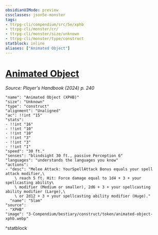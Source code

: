 ```yaml
---
obsidianUIMode: preview
cssclasses: json5e-monster
tags:
- ttrpg-cli/compendium/src/5e/xphb
- ttrpg-cli/monster/cr/
- ttrpg-cli/monster/size/unknown
- ttrpg-cli/monster/type/construct
statblock: inline
aliases: ["Animated Object"]
---
```

# [Animated Object](3-Compendium\bestiary\construct/animated-object-xphb.md)
*Source: Player's Handbook (2024) p. 240*  

```statblock
"name": "Animated Object (XPHB)"
"size": "Unknown"
"type": "construct"
"alignment": "Unaligned"
"ac": !!int "15"
"stats":
- !!int "16"
- !!int "10"
- !!int "10"
- !!int "3"
- !!int "3"
- !!int "1"
"speed": "30 ft."
"senses": "blindsight 30 ft., passive Perception 6"
"languages": "understands the languages you know"
"actions":
- "desc": "Melee Attack: YourSpellAttack Bonus equals your spell attack modifier,\
    \ reach 5 ft. Hit: Force damage equal to 1d4 + 3 + your spellcasting ability\
    \ modifier (Medium or smaller), 2d6 + 3 + your spellcasting ability modifier (Large),\
    \ or 2d12 + 3 + your spellcasting ability modifier (Huge)."
  "name": "Slam"
"source":
- "XPHB"
"image": "3-Compendium/bestiary/construct/token/animated-object-xphb.webp"
```
^statblock